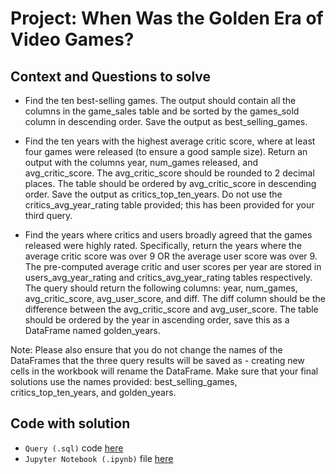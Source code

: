 # Project: When Was the Golden Era of Video Games?
## Context and Questions to solve

- Find the ten best-selling games. The output should contain all the columns in the game_sales table and be sorted by the games_sold column in descending order. Save the output as best_selling_games.

- Find the ten years with the highest average critic score, where at least four games were released (to ensure a good sample size). Return an output with the columns year, num_games released, and avg_critic_score. The avg_critic_score should be rounded to 2 decimal places. The table should be ordered by avg_critic_score in descending order. Save the output as critics_top_ten_years. Do not use the critics_avg_year_rating table provided; this has been provided for your third query.

- Find the years where critics and users broadly agreed that the games released were highly rated. Specifically, return the years where the average critic score was over 9 OR the average user score was over 9. The pre-computed average critic and user scores per year are stored in users_avg_year_rating and critics_avg_year_rating tables respectively. The query should return the following columns: year, num_games, avg_critic_score, avg_user_score, and diff. The diff column should be the difference between the avg_critic_score and avg_user_score. The table should be ordered by the year in ascending order, save this as a DataFrame named golden_years.

Note: Please also ensure that you do not change the names of the DataFrames that the three query results will be saved as - creating new cells in the workbook will rename the DataFrame. Make sure that your final solutions use the names provided: best_selling_games, critics_top_ten_years, and golden_years.

## Code with solution
- ```Query (.sql)``` code [here](./workspace/video-games.sql)
- ```Jupyter Notebook (.ipynb)``` file [here](./workspace/notebook.ipynb)
